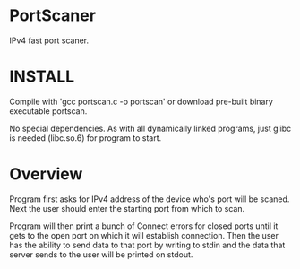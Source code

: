 # PortScaner
IPv4 fast port scaner.
# INSTALL
Compile with 'gcc portscan.c -o portscan' or download pre-built binary executable portscan.

No special dependencies. As with all dynamically linked programs, just glibc is needed (libc.so.6) for program to start.

# Overview
Program first asks for IPv4 address of the device who's port will be scaned. Next the user should enter the starting port from which to scan.

Program will then print a bunch of Connect errors for closed ports until it gets to the open port on which it will establish connection. Then the user has the ability to send data to that port by writing to stdin and the data that server sends to the user will be printed on stdout.
